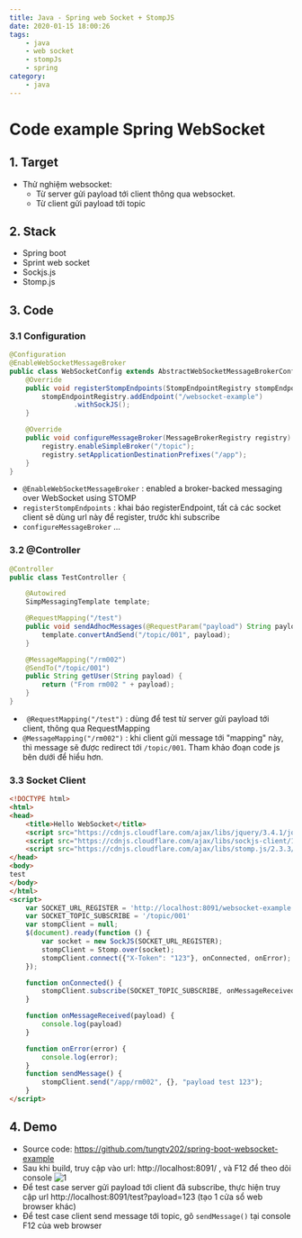 ```yaml
---
title: Java - Spring web Socket + StompJS
date: 2020-01-15 18:00:26
tags:
    - java
    - web socket
    - stompJs
    - spring
category: 
    - java
---
```


# Code example Spring WebSocket 
## 1. Target
- Thử nghiệm websocket:
    - Từ server gửi payload tới client thông qua websocket. 
    - Từ client gửi payload tới topic
## 2. Stack
- Spring boot
- Sprint web socket
- Sockjs.js
- Stomp.js

## 3. Code
### 3.1 Configuration

```java
@Configuration
@EnableWebSocketMessageBroker
public class WebSocketConfig extends AbstractWebSocketMessageBrokerConfigurer {
    @Override
    public void registerStompEndpoints(StompEndpointRegistry stompEndpointRegistry) {
        stompEndpointRegistry.addEndpoint("/websocket-example")
                .withSockJS();
    }

    @Override
    public void configureMessageBroker(MessageBrokerRegistry registry) {
        registry.enableSimpleBroker("/topic");
        registry.setApplicationDestinationPrefixes("/app");
    }
}
```
- `@EnableWebSocketMessageBroker` : enabled a broker-backed messaging over WebSocket using STOMP
- `registerStompEndpoints` : khai báo registerEndpoint, tất cả các socket client sẽ dùng url này để register, trước khi subscribe
- `configureMessageBroker` ...

### 3.2 @Controller

```java
@Controller
public class TestController {

    @Autowired
    SimpMessagingTemplate template;

    @RequestMapping("/test")
    public void sendAdhocMessages(@RequestParam("payload") String payload) {
        template.convertAndSend("/topic/001", payload);
    }

    @MessageMapping("/rm002")
    @SendTo("/topic/001")
    public String getUser(String payload) {
        return ("From rm002 " + payload);
    }
}
```
- ` @RequestMapping("/test")` : dùng để test từ server gửi payload tới client, thông qua RequestMapping
- `@MessageMapping("/rm002")` : khi client gửi message tới "mapping" này, thì message sẽ được redirect tới `/topic/001`. Tham khảo đoạn code js bên dưới để hiểu hơn.

### 3.3 Socket Client

```html
<!DOCTYPE html>
<html>
<head>
    <title>Hello WebSocket</title>
    <script src="https://cdnjs.cloudflare.com/ajax/libs/jquery/3.4.1/jquery.min.js"></script>
    <script src="https://cdnjs.cloudflare.com/ajax/libs/sockjs-client/1.4.0/sockjs.js"></script>
    <script src="https://cdnjs.cloudflare.com/ajax/libs/stomp.js/2.3.3/stomp.js"></script>
</head>
<body>
test
</body>
</html>
<script>
    var SOCKET_URL_REGISTER = 'http://localhost:8091/websocket-example';
    var SOCKET_TOPIC_SUBSCRIBE = '/topic/001'
    var stompClient = null;
    $(document).ready(function () {
        var socket = new SockJS(SOCKET_URL_REGISTER);
        stompClient = Stomp.over(socket);
        stompClient.connect({"X-Token": "123"}, onConnected, onError);
    });

    function onConnected() {
        stompClient.subscribe(SOCKET_TOPIC_SUBSCRIBE, onMessageReceived);
    }

    function onMessageReceived(payload) {
        console.log(payload)
    }

    function onError(error) {
        console.log(error);
    }
    function sendMessage() {
        stompClient.send("/app/rm002", {}, "payload test 123");
    }
</script>
```

## 4. Demo
- Source code: https://github.com/tungtv202/spring-boot-websocket-example
- Sau khi build, truy cập vào url: http://localhost:8091/ , và F12 để theo dõi console
![1](https://tungexplorer.s3.ap-southeast-1.amazonaws.com/websocket/1.JPG)
- Để test case server gửi payload tới client đã subscribe, thực hiện truy cập url http://localhost:8091/test?payload=123  (tạo 1 cửa sổ web browser khác)
- Để test case client send message tới topic, gõ `sendMessage()` tại console F12 của web browser
